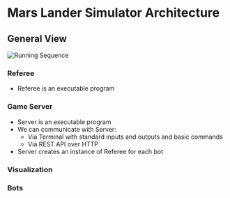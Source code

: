 # Mars Lander Simulator Architecture

## General View
![Running Sequence](https://image.ibb.co/eJxvnF/simulation_bot_debug.png)

### Referee
* Referee is an executable program

### Game Server
* Server is an executable program
* We can communicate with Server:
  * Via Terminal with standard inputs and outputs and basic commands
  * Via REST API over HTTP
* Server creates an instance of Referee for each bot

### Visualization

### Bots

